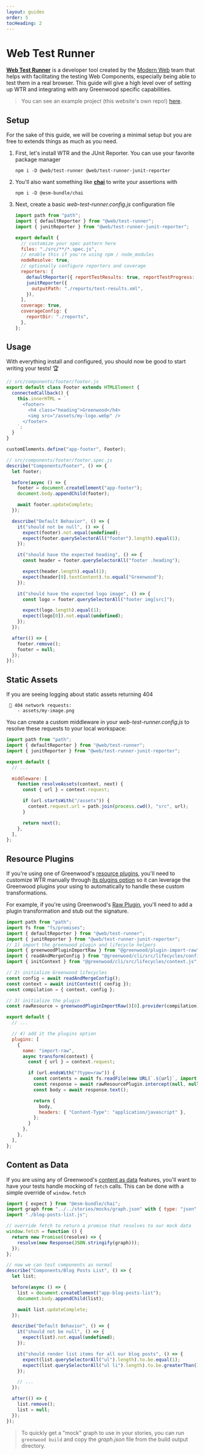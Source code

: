 ```yaml
---
layout: guides
order: 5
tocHeading: 2
---
```


# Web Test Runner

[**Web Test Runner**](https://modern-web.dev/docs/test-runner/overview/) is a developer tool created by the [Modern Web](https://modern-web.dev/) team that helps with facilitating the testing Web Components, especially being able to test them in a real browser. This guide will give a high level over of setting up WTR and integrating with any Greenwood specific capabilities.

> You can see an example project (this website's own repo!) [here](https://github.com/ProjectEvergreen/www.greenwoodjs.dev).

## Setup

For the sake of this guide, we will be covering a minimal setup but you are free to extends things as much as you need.

1. First, let's install WTR and the JUnit Reporter. You can use your favorite package manager

   ```shell
   npm i -D @web/test-runner @web/test-runner-junit-reporter
   ```

1. You'll also want something like [**chai**](https://www.chaijs.com/) to write your assertions with

   ```shell
   npm i -D @esm-bundle/chai
   ```

1. Next, create a basic _web-test-runner.config.js_ configuration file

   ```js
   import path from "path";
   import { defaultReporter } from "@web/test-runner";
   import { junitReporter } from "@web/test-runner-junit-reporter";

   export default {
     // customize your spec pattern here
     files: "./src/**/*.spec.js",
     // enable this if you're using npm / node_modules
     nodeResolve: true,
     // optionally configure reporters and coverage
     reporters: [
       defaultReporter({ reportTestResults: true, reportTestProgress: true }),
       junitReporter({
         outputPath: "./reports/test-results.xml",
       }),
     ],
     coverage: true,
     coverageConfig: {
       reportDir: "./reports",
     },
   };
   ```

## Usage

With everything install and configured, you should now be good to start writing your tests! 🏆

```js
// src/components/footer/footer.js
export default class Footer extends HTMLElement {
  connectedCallback() {
    this.innerHTML = `
      <footer>
        <h4 class="heading">Greenwood</h4>
        <img src="/assets/my-logo.webp" />
      </footer>
    `;
  }
}

customElements.define("app-footer", Footer);
```

```js
// src/components/footer/footer.spec.js
describe("Components/Footer", () => {
  let footer;

  before(async () => {
    footer = document.createElement("app-footer");
    document.body.appendChild(footer);

    await footer.updateComplete;
  });

  describe("Default Behavior", () => {
    it("should not be null", () => {
      expect(footer).not.equal(undefined);
      expect(footer.querySelectorAll("footer").length).equal(1);
    });

    it("should have the expected heading", () => {
      const header = footer.querySelectorAll("footer .heading");

      expect(header.length).equal(1);
      expect(header[0].textContent).to.equal("Greenwood");
    });

    it("should have the expected logo image", () => {
      const logo = footer.querySelectorAll("footer img[src]");

      expect(logo.length).equal(1);
      expect(logo[0]).not.equal(undefined);
    });
  });

  after(() => {
    footer.remove();
    footer = null;
  });
});
```

## Static Assets

If you are seeing logging about static assets returning 404

```shell
 🚧 404 network requests:
    - assets/my-image.png
```

You can create a custom middleware in your _web-test-runner.config.js_ to resolve these requests to your local workspace:

```js
import path from "path";
import { defaultReporter } from "@web/test-runner";
import { junitReporter } from "@web/test-runner-junit-reporter";

export default {
  // ...

  middleware: [
    function resolveAssets(context, next) {
      const { url } = context.request;

      if (url.startsWith("/assets")) {
        context.request.url = path.join(process.cwd(), "src", url);
      }

      return next();
    },
  ],
};
```

## Resource Plugins

If you're using one of Greenwood's [resource plugins](/docs/plugins/), you'll need to customize WTR manually through [its plugins option](https://modern-web.dev/docs/test-runner/plugins/) so it can leverage the Greenwood plugins your using to automatically to handle these custom transformations.

For example, if you're using Greenwood's [Raw Plugin](https://github.com/ProjectEvergreen/greenwood/tree/master/packages/plugin-import-raw), you'll need to add a plugin transformation and stub out the signature.

```js
import path from "path";
import fs from "fs/promises";
import { defaultReporter } from "@web/test-runner";
import { junitReporter } from "@web/test-runner-junit-reporter";
// 1) import the greenwood plugin and lifecycle helpers
import { greenwoodPluginImportRaw } from "@greenwood/plugin-import-raw";
import { readAndMergeConfig } from "@greenwood/cli/src/lifecycles/config.js";
import { initContext } from "@greenwood/cli/src/lifecycles/context.js";

// 2) initialize Greenwood lifecycles
const config = await readAndMergeConfig();
const context = await initContext({ config });
const compilation = { context, config };

// 3) initialize the plugin
const rawResource = greenwoodPluginImportRaw()[0].provider(compilation);

export default {
  // ...

  // 4) add it the plugins option
  plugins: [
    {
      name: "import-raw",
      async transform(context) {
        const { url } = context.request;

        if (url.endsWith("?type=raw")) {
          const contents = await fs.readFile(new URL(`.${url}`, import.meta.url), "utf-8");
          const response = await rawResourcePlugin.intercept(null, null, new Response(contents));
          const body = await response.text();

          return {
            body,
            headers: { "Content-Type": "application/javascript" },
          };
        }
      },
    },
  ],
};
```

## Content as Data

If you are using any of Greenwood's [content as data](/docs/content-as-data/) features, you'll want to have your tests handle mocking of `fetch` calls. This can be done with a simple override of `window.fetch`

```js
import { expect } from "@esm-bundle/chai";
import graph from "../../stories/mocks/graph.json" with { type: "json" };
import "./blog-posts-list.js";

// override fetch to return a promise that resolves to our mock data
window.fetch = function () {
  return new Promise((resolve) => {
    resolve(new Response(JSON.stringify(graph)));
  });
};

// now we can test components as normal
describe("Components/Blog Posts List", () => {
  let list;

  before(async () => {
    list = document.createElement("app-blog-posts-list");
    document.body.appendChild(list);

    await list.updateComplete;
  });

  describe("Default Behavior", () => {
    it("should not be null", () => {
      expect(list).not.equal(undefined);
    });

    it("should render list items for all our blog posts", () => {
      expect(list.querySelectorAll("ul").length).to.be.equal(1);
      expect(list.querySelectorAll("ul li").length).to.be.greaterThan(1);
    });

    // ...
  });

  after(() => {
    list.remove();
    list = null;
  });
});
```

> To quickly get a "mock" graph to use in your stories, you can run `greenwood build` and copy the _graph.json_ file from the build output directory.
